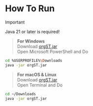 # How To Run
>[!IMPORTANT]
> Java 21 or later is required!
  

> __For Windows__  
>Download [orgST.jar](https://github.com/MakiDevelops/orgST/raw/refs/heads/main/target/orgST.jar)  
>Open Microsoft PowerShell and Do
```sh
cd %USERPROFILE%\Downloads
java -jar orgST.jar
```
  
> __For macOS & Linux__  
> Download [orgST.jar](https://github.com/MakiDevelops/orgST/raw/refs/heads/main/target/orgST.jar)  
> Open Terminal and Do
```sh
cd ~/Downloads
java -jar orgST.jar
```
